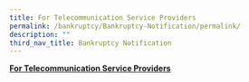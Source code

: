 ```yaml
---
title: For Telecommunication Service Providers
permalink: /bankruptcy/Bankruptcy-Notification/permalink/
description: ""
third_nav_title: Bankruptcy Notification
---
```

<u><b>For Telecommunication Service Providers</b></u><br>